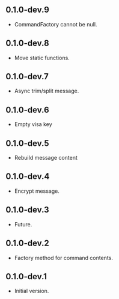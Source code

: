 ## 0.1.0-dev.9

- CommandFactory cannot be null.

## 0.1.0-dev.8

- Move static functions.

## 0.1.0-dev.7

- Async trim/split message.

## 0.1.0-dev.6

- Empty visa key

## 0.1.0-dev.5

- Rebuild message content

## 0.1.0-dev.4

- Encrypt message.

## 0.1.0-dev.3

- Future.

## 0.1.0-dev.2

- Factory method for command contents.

## 0.1.0-dev.1

- Initial version.

